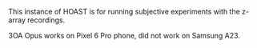 This instance of HOAST is for running subjective experiments with the z-array recordings.

3OA Opus works on Pixel 6 Pro phone, did not work on Samsung A23.
